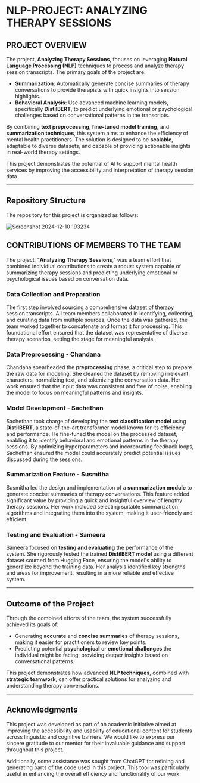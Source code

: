 # NLP-PROJECT: ANALYZING THERAPY SESSIONS

## PROJECT OVERVIEW

The project, **Analyzing Therapy Sessions**, focuses on leveraging **Natural Language Processing (NLP)** techniques to process and analyze therapy session transcripts. The primary goals of the project are:

- **Summarization**: Automatically generate concise summaries of therapy conversations to provide therapists with quick insights into session highlights.
- **Behavioral Analysis**: Use advanced machine learning models, specifically **DistilBERT**, to predict underlying emotional or psychological challenges based on conversational patterns in the transcripts.

By combining **text preprocessing**, **fine-tuned model training**, and **summarization techniques**, this system aims to enhance the efficiency of mental health practitioners. The solution is designed to be **scalable**, adaptable to diverse datasets, and capable of providing actionable insights in real-world therapy settings.

This project demonstrates the potential of AI to support mental health services by improving the accessibility and interpretation of therapy session data.

---

## **Repository Structure**

The repository for this project is organized as follows:

![Screenshot 2024-12-10 193234](https://github.com/user-attachments/assets/17741807-5813-4092-82f5-9c379d1ba62c)


## CONTRIBUTIONS OF MEMBERS TO THE TEAM

The project, "**Analyzing Therapy Sessions**," was a team effort that combined individual contributions to create a robust system capable of summarizing therapy sessions and predicting underlying emotional or psychological issues based on conversation data.

### **Data Collection and Preparation**

The first step involved sourcing a comprehensive dataset of therapy session transcripts. All team members collaborated in identifying, collecting, and curating data from multiple sources. Once the data was gathered, the team worked together to concatenate and format it for processing. This foundational effort ensured that the dataset was representative of diverse therapy scenarios, setting the stage for meaningful analysis.

### **Data Preprocessing - Chandana**

Chandana spearheaded the **preprocessing** phase, a critical step to prepare the raw data for modeling. She cleaned the dataset by removing irrelevant characters, normalizing text, and tokenizing the conversation data. Her work ensured that the input data was consistent and free of noise, enabling the model to focus on meaningful patterns and insights.

### **Model Development - Sachethan**

Sachethan took charge of developing the **text classification model** using **DistilBERT**, a state-of-the-art transformer model known for its efficiency and performance. He fine-tuned the model on the processed dataset, enabling it to identify behavioral and emotional patterns in the therapy sessions. By optimizing hyperparameters and incorporating feedback loops, Sachethan ensured the model could accurately predict potential issues discussed during the sessions.

### **Summarization Feature - Susmitha**

Susmitha led the design and implementation of a **summarization module** to generate concise summaries of therapy conversations. This feature added significant value by providing a quick and insightful overview of lengthy therapy sessions. Her work included selecting suitable summarization algorithms and integrating them into the system, making it user-friendly and efficient.

### **Testing and Evaluation - Sameera**

Sameera focused on **testing and evaluating** the performance of the system. She rigorously tested the trained **DistilBERT model** using a different dataset sourced from Hugging Face, ensuring the model's ability to generalize beyond the training data. Her analysis identified key strengths and areas for improvement, resulting in a more reliable and effective system.

---

## **Outcome of the Project**

Through the combined efforts of the team, the system successfully achieved its goals of:

- Generating **accurate** and **concise summaries** of therapy sessions, making it easier for practitioners to review key points.
- Predicting potential **psychological** or **emotional challenges** the individual might be facing, providing deeper insights based on conversational patterns.

This project demonstrates how advanced **NLP techniques**, combined with **strategic teamwork**, can offer practical solutions for analyzing and understanding therapy conversations.

---

## **Acknowledgments**

This project was developed as part of an academic initiative aimed at improving the accessibility and usability of educational content for students across linguistic and cognitive barriers. We would like to express our sincere gratitude to our mentor for their invaluable guidance and support throughout this project.

Additionally, some assistance was sought from ChatGPT for refining and generating parts of the code used in this project. This tool was particularly useful in enhancing the overall efficiency and functionality of our work.
